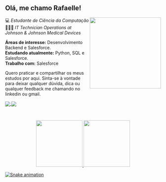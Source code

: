 ## Olá, me chamo Rafaelle!

<img align='right' src="https://media.giphy.com/media/ieyl9zmCjO4b4t6qoY/giphy.gif" width="230">

💻 *Estudante de Ciência da Computação*  
👩🏿‍💻 *IT Technician Operations at Johnson & Johnson Medical Devices*

**Áreas de interesse:** Desenvolvimento Backend e Salesforce.  
**Estudando atualmente:** Python, SQL e Salesforce.   
**Trabalho com:** Salesforce

Quero praticar e compartilhar os meus estudos por aqui. Sinta-se à vontade para deixar qualquer dúvida, dica ou qualquer feedback me chamando no linkedin ou gmail.

<a href="https://www.linkedin.com/in/rafaellecristine/">
    <img
         align="center"
         src="https://img.shields.io/badge/LinkedIn-1C1C1C?style=for-the-badge&logo=linkedin&logoColor=00FFFF"
  </a>
  <a href="mailto:rafaelle.dev@gmail.com">
    <img
      align="center"
      src="https://img.shields.io/badge/Gmail-1C1C1C?style=for-the-badge&logo=gmail&logoColor=00FFFF"
    />
  </a>
  
  &nbsp;
  &nbsp;
    
  <div align="center">
  <a href="https://github.com/rafaellecristine">
  <img height="150em" src="https://github-readme-stats.vercel.app/api?username=rafaellecristine&show_icons=true&theme=radical&include_all_commits=true&count_private=true"/>
  <img height="150em" src="https://github-readme-stats.vercel.app/api/top-langs/?username=rafaellecristine&layout=compact&langs_count=7&theme=radical"/>
</div>

![Snake animation](https://github.com/rafaellecristine/rafaellecristine/blob/output/github-contribution-grid-snake.svg)
